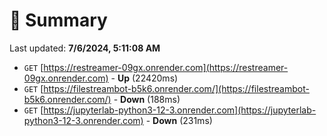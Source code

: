 # 📖 Summary
Last updated: **7/6/2024, 5:11:08 AM**

- `GET` [https://restreamer-09gx.onrender.com](https://restreamer-09gx.onrender.com) - **Up** (22420ms)
- `GET` [https://filestreambot-b5k6.onrender.com/](https://filestreambot-b5k6.onrender.com/) - **Down** (188ms)
- `GET` [https://jupyterlab-python3-12-3.onrender.com](https://jupyterlab-python3-12-3.onrender.com) - **Down** (231ms)
